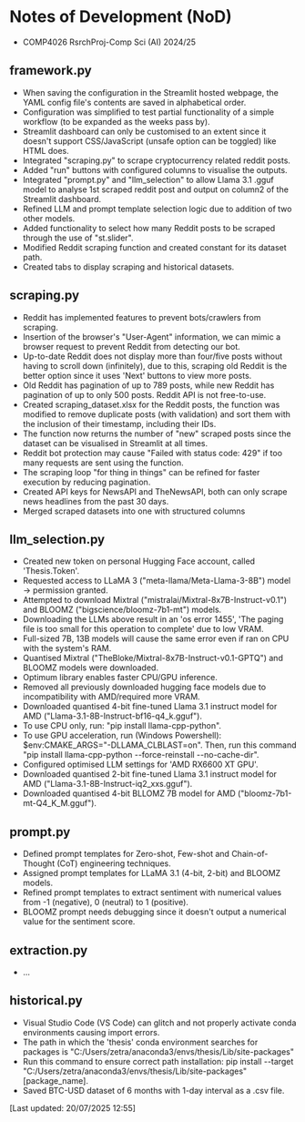 # Notes of Development (NoD)
<ul>
  <li>COMP4026 RsrchProj-Comp Sci (AI)  2024/25</li>
</ul>

## framework.py
<ul>
  <li>When saving the configuration in the Streamlit hosted webpage, the YAML config file's contents are saved in alphabetical order.</li>
  <li>Configuration was simplified to test partial functionality of a simple workflow (to be expanded as the weeks pass by).</li>
  <li>Streamlit dashboard can only be customised to an extent since it doesn't support CSS/JavaScript (unsafe option can be toggled) like HTML does.</li>
  <li>Integrated "scraping.py" to scrape cryptocurrency related reddit posts.</li>
  <li>Added "run" buttons with configured columns to visualise the outputs.</li>
  <li>Integrated "prompt.py" and "llm_selection" to allow Llama 3.1 .gguf model to analyse 1st scraped reddit post and output on column2 of the Streamlit dashboard.</li>
  <li>Refined LLM and prompt template selection logic due to addition of two other models.</li>
  <li>Added functionality to select how many Reddit posts to be scraped through the use of "st.slider".</li>
  <li>Modified Reddit scraping function and created constant for its dataset path.</li>
  <li>Created tabs to display scraping and historical datasets.</li>
</ul>

## scraping.py
<ul>
  <li>Reddit has implemented features to prevent bots/crawlers from scraping.</li>
  <li>Insertion of the browser's "User-Agent" information, we can mimic a browser request to prevent Reddit from detecting our bot.</li>
  <li>Up-to-date Reddit does not display more than four/five posts without having to scroll down (infinitely), due to this, scraping old Reddit is the better option since it uses 'Next' buttons to view more posts.</li>
  <li>Old Reddit has pagination of up to 789 posts, while new Reddit has pagination of up to only 500 posts. Reddit API is not free-to-use.</li>
  <li>Created scraping_dataset.xlsx for the Reddit posts, the function was modified to remove duplicate posts (with validation) and sort them with the inclusion of their timestamp, including their IDs.</li>
  <li>The function now returns the number of "new" scraped posts since the dataset can be visualised in Streamlit at all times.</li>
  <li>Reddit bot protection may cause "Failed with status code: 429" if too many requests are sent using the function.</li>
  <li>The scraping loop "for thing in things" can be refined for faster execution by reducing pagination.</li>
  <li>Created API keys for NewsAPI and TheNewsAPI, both can only scrape news headlines from the past 30 days.</li>
  <li>Merged scraped datasets into one with structured columns</li>
</ul>

## llm_selection.py
<ul>
  <li>Created new token on personal Hugging Face account, called 'Thesis.Token'.</li>
  <li>Requested access to LLaMA 3 ("meta-llama/Meta-Llama-3-8B") model -> permission granted.</li>
  <li>Attempted to download Mixtral ("mistralai/Mixtral-8x7B-Instruct-v0.1") and BLOOMZ ("bigscience/bloomz-7b1-mt") models.</li>
  <li>Downloading the LLMs above result in an 'os error 1455', 'The paging file is too small for this operation to complete' due to low VRAM.</li>
  <li>Full-sized 7B, 13B models will cause the same error even if ran on CPU with the system's RAM.</li>
  <li>Quantised Mixtral ("TheBloke/Mixtral-8x7B-Instruct-v0.1-GPTQ") and BLOOMZ models were downloaded.</li>
  <li>Optimum library enables faster CPU/GPU inference.</li>
  <li>Removed all previously downloaded hugging face models due to incompatibility with AMD/required more VRAM.</li>
  <li>Downloaded quantised 4-bit fine-tuned Llama 3.1 instruct model for AMD ("Llama-3.1-8B-Instruct-bf16-q4_k.gguf").</li>
  <li>To use CPU only, run: "pip install llama-cpp-python".</li>
  <li>To use GPU acceleration, run (Windows Powershell): $env:CMAKE_ARGS="-DLLAMA_CLBLAST=on". Then, run this command "pip install llama-cpp-python --force-reinstall --no-cache-dir".</li>
  <li>Configured optimised LLM settings for 'AMD RX6600 XT GPU'.</li>
  <li>Downloaded quantised 2-bit fine-tuned Llama 3.1 instruct model for AMD ("Llama-3.1-8B-Instruct-iq2_xxs.gguf").</li>
  <li>Downloaded quantised 4-bit BLLOMZ 7B model for AMD ("bloomz-7b1-mt-Q4_K_M.gguf").</li>
</ul>

## prompt.py
<ul>
  <li>Defined prompt templates for Zero-shot, Few-shot and Chain-of-Thought (CoT) engineering techniques.</li>
  <li>Assigned prompt templates for LLaMA 3.1 (4-bit, 2-bit) and BLOOMZ models.</li>
  <li>Refined prompt templates to extract sentiment with numerical values from -1 (negative), 0 (neutral) to 1 (positive).</li>
  <li>BLOOMZ prompt needs debugging since it doesn't output a numerical value for the sentiment score.</li>
</ul>

## extraction.py
<ul>
  <li>...</li>
</ul>

## historical.py
<ul>
  <li>Visual Studio Code (VS Code) can glitch and not properly activate conda environments causing import errors.</li>
  <li>The path in which the 'thesis' conda environment searches for packages is "C:/Users/zetra/anaconda3/envs/thesis/Lib/site-packages"</li>
  <li>Run this command to ensure correct path installation: pip install --target "C:/Users/zetra/anaconda3/envs/thesis/Lib/site-packages" [package_name].</li>
  <li>Saved BTC-USD dataset of 6 months with 1-day interval as a .csv file.</li>
</ul>

[Last updated: 20/07/2025 12:55]
